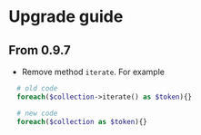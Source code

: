 # Upgrade guide

## From 0.9.7
* Remove method `iterate`. For example

```php
  # old code
  foreach($collection->iterate() as $token){}

  # new code
  foreach($collection as $token){}

```
